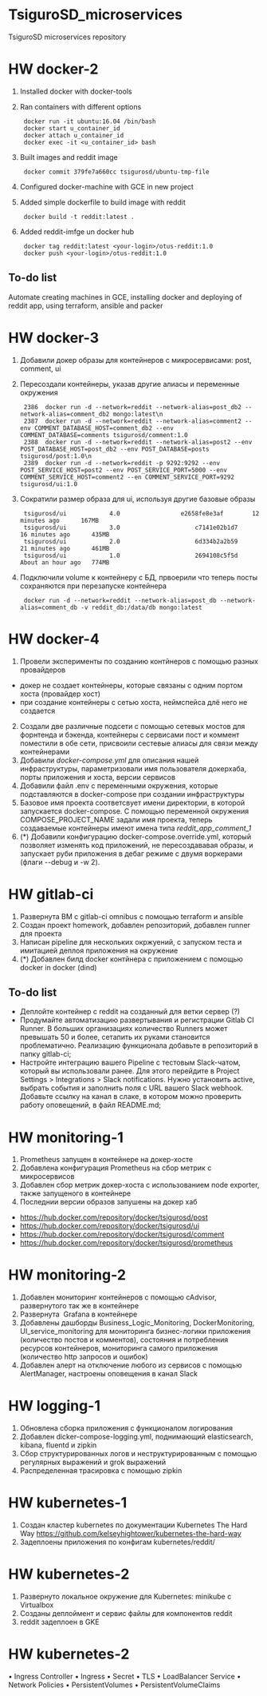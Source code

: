 # TsiguroSD_microservices
TsiguroSD microservices repository

# HW docker-2

1) Installed docker with docker-tools
2) Ran containers with different options  

        docker run -it ubuntu:16.04 /bin/bash
        docker start u_container_id
        docker attach u_container_id
        docker exec -it <u_container_id> bash

3) Built images and reddit image

        docker commit 379fe7a660cc tsigurosd/ubuntu-tmp-file

4) Configured docker-machine with GCE in new project  
5) Added simple dockerfile to build image with reddit

        docker build -t reddit:latest .
6) Added reddit-imfge un docker hub

        docker tag reddit:latest <your-login>/otus-reddit:1.0
        docker push <your-login>/otus-reddit:1.0

## To-do list

Automate creating machines in GCE, installing docker and deploying of reddit app, using terraform, ansible and packer

# HW docker-3

1) Добавили докер образы для контейнеров с микросервисами: post, comment, ui

2) Пересоздали контейнеры, указав другие алиасы и переменные окружения


        2386  docker run -d --network=reddit --network-alias=post_db2 --network-alias=comment_db2 mongo:latest\n
        2387  docker run -d --network=reddit --network-alias=comment2 --env COMMENT_DATABASE_HOST=comment_db2 --env COMMENT_DATABASE=comments tsigurosd/comment:1.0
        2388  docker run -d --network=reddit --network-alias=post2 --env POST_DATABASE_HOST=post_db2 --env POST_DATABASE=posts tsigurosd/post:1.0\n
        2389  docker run -d --network=reddit -p 9292:9292 --env POST_SERVICE_HOST=post2 --env POST_SERVICE_PORT=5000 --env COMMENT_SERVICE_HOST=comment2 --en COMMENT_SERVICE_PORT=9292 tsigurosd/ui:1.0

3) Сократили размер образа для ui, используя другие базовые образы

        tsigurosd/ui            4.0                 e2658fe8e3af        12 minutes ago      167MB
        tsigurosd/ui            3.0                     c7141e02b1d7        16 minutes ago      435MB
        tsigurosd/ui            2.0                     6d334b2a2b59        21 minutes ago      461MB
        tsigurosd/ui            1.0                     2694108c5f5d        About an hour ago   774MB

4) Подключили volume к контейнеру с БД, првоерили что теперь посты сохраняются при перезапуске контейнера  

        docker run -d --network=reddit --network-alias=post_db --network-alias=comment_db -v reddit_db:/data/db mongo:latest

# HW docker-4

1) Провели эксперименты по созданию контйнеров с помощью разных провайдеров  
  - докер не создает контейнеры, которые связаны с одним портом хоста (провайдер хост)
  - при создание контейнеры с сетью хоста, неймспейса длё него не создается
2) Создали две различные подсети с помощью сетевых мостов для форнтенда и бэкенда, контейнеры с сервисами пост и коммент поместили в обе сети, присвоили сестевые алиасы для связи между контейнерами
3) Добавили *docker-compose.yml* для описания нашей инфраструктуры, параметризовали имя пользователя докерхаба, порты приложения и хоста, версии сервисов
5) Добавили файл .env с переменными окружения, которые подставляются в docker-compose при создании инфраструктуры
6) Базовое имя проекта соответсвует имени директории, в которой запускается docker-compose. С помощью переменной окружения COMPOSE_PROJECT_NAME задали имя проекта, теперь создаваемые контейнеры имеют имена типа *reddit_app_comment_1*
7) (*) Добавили конфигурацию docker-compose.override.yml, который позволяет изменять код приложений, не пересоздававая образы, и запускает руби приложения в дебаг режиме с двумя воркерами (флаги --debug и -w 2).

# HW gitlab-ci

1) Развернута ВМ с gitlab-ci omnibus с помощью terraform и ansible
2) Создан проект homework, добавлен репозиторий, добавлен runner для проекта
3) Написан pipeline для нескольких окржуений, с запуском теста и имитацией деплоя приложения на окружение
4) (*) Добавлен билд docker контйнера с приложением с помощью docker in docker (dind)

## To-do list
- Деплойте контейнер с reddit на созданный для
ветки сервер (?)
- Продумайте автоматизацию развертывания и регистрации
Gitlab CI Runner. В больших организациях количество Runners
может превышать 50 и более, сетапить их руками становится
проблематично.
Реализацию функционала добавьте в репозиторий в папку
gitlab-ci;
- Настройте интеграцию вашего Pipeline с тестовым Slack-чатом,
который вы использовали ранее. Для этого перейдите в Project
Settings > Integrations > Slack notifications. Нужно установить
active, выбрать события и заполнить поля с URL вашего Slack
webhook.
Добавьте ссылку на канал в слаке, в котором можно проверить
работу оповещений, в файл README.md;

# HW monitoring-1

1) Prometheus запущен в контейнере на докер-хосте
2) Добавлена конфигурация Prometheus на сбор метрик с микросервисов
3) Добавлен сбор метрик докер-хоста с использованием node exporter, также запущеного в контейнере
4) Последнии версии образов запушены на докер хаб
 - https://hub.docker.com/repository/docker/tsigurosd/post
 - https://hub.docker.com/repository/docker/tsigurosd/ui
 - https://hub.docker.com/repository/docker/tsigurosd/comment
 - https://hub.docker.com/repository/docker/tsigurosd/prometheus

# HW monitoring-2

1) Добавлен мониторинг контейнеров с помощью cAdvisor, развернутого так же в контейнере
2) Развернута  Grafana в контейнере
3) Добавлены дашборды Business_Logic_Monitoring, DockerMonitoring, UI_service_monitoring для мониторинга бизнес-логики приложения (количество постов и комментов), состояния и потребления ресурсов контейнеров, мониторинга самого приложения (количество http запросов и ошибок)
4) Добавлен алерт на отключение любого из сервисов с помощью AlertManager, настроены оповещения в канал Slack

# HW logging-1

1) Обновлена сборка приложения с функционалом логирования
2) Добавлен dicker-compose-logging.yml, поднимающий elasticsearch, kibana, fluentd и zipkin
3) Сбор структурированных логов и неструктурированным с помощью регулярных выражений и grok выражений
4) Распределенная трасировка с помощью  zipkin

# HW kubernetes-1

1) Создан кластер kubernetes по документации Kubernetes The Hard Way https://github.com/kelseyhightower/kubernetes-the-hard-way
2) Задеплоены приложения по конфигам kubernetes/reddit/

# HW kubernetes-2

1) Развернуто локальное окружение для Kubernetes: minikube с Virtualbox
2) Созданы деплоймент и сервис файлы для компонентов reddit
3) reddit задеплоен в GKE

# HW kubernetes-2

• Ingress Controller
• Ingress
• Secret
• TLS
• LoadBalancer Service
• Network Policies
• PersistentVolumes
• PersistentVolumeClaims
